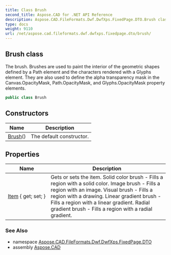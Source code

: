 ```yaml
---
title: Class Brush
second_title: Aspose.CAD for .NET API Reference
description: Aspose.CAD.FileFormats.Dwf.DwfXps.FixedPage.DTO.Brush class. The brush. Brushes are used to paint the interior of the geometric shapes defined by a Path element and the characters rendered with a Glyphs element. They are also used to define the alpha transparency mask in the Canvas.OpacityMask Path.OpacityMask and Glyphs.OpacityMask property elements
type: docs
weight: 9110
url: /net/aspose.cad.fileformats.dwf.dwfxps.fixedpage.dto/brush/
---
```

## Brush class

The brush. Brushes are used to paint the interior of the geometric shapes defined by a Path element and the characters rendered with a Glyphs element. They are also used to define the alpha transparency mask in the Canvas.OpacityMask, Path.OpacityMask, and Glyphs.OpacityMask property elements.

```csharp
public class Brush
```

## Constructors

| Name | Description |
| --- | --- |
| [Brush](brush/)() | The default constructor. |

## Properties

| Name | Description |
| --- | --- |
| [Item](../../aspose.cad.fileformats.dwf.dwfxps.fixedpage.dto/brush/item/) { get; set; } | Gets or sets the item. Solid color brush - Fills a region with a solid color. Image brush - Fills a region with an image. Visual brush - Fills a region with a drawing. Linear gradient brush - Fills a region with a linear gradient. Radial gradient brush - Fills a region with a radial gradient. |

### See Also

* namespace [Aspose.CAD.FileFormats.Dwf.DwfXps.FixedPage.DTO](../../aspose.cad.fileformats.dwf.dwfxps.fixedpage.dto/)
* assembly [Aspose.CAD](../../)



